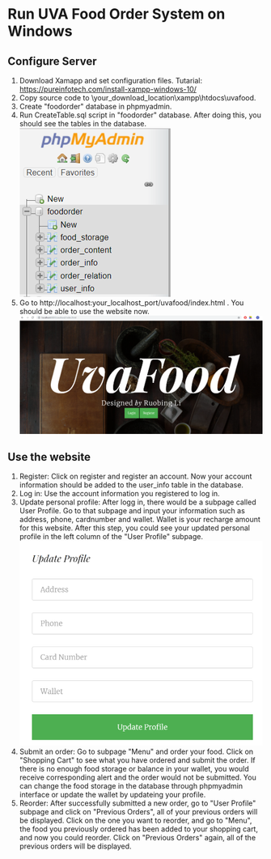 # Run UVA Food Order System on Windows
## Configure Server
1. Download Xamapp and set configuration files. Tutarial: https://pureinfotech.com/install-xampp-windows-10/
2. Copy source code to \your_download_location\xampp\htdocs\uvafood.
3. Create "foodorder" database in phpmyadmin.
4. Run CreateTable.sql script in "foodorder" database. After doing this, you should see the tables in the database. ![Database Image](/images/database.PNG)
5. Go to http://localhost:your_localhost_port/uvafood/index.html . You should be able to use the website now. ![Index Image](/images/index.PNG)

## Use the website
1. Register: Click on register and register an account. Now your account information should be added to the user_info table in the database.
2. Log in: Use the account information you registered to log in.
3. Update personal profile: After logg in, there would be a subpage called User Profile. Go to that subpage and input your information such as address, phone, cardnumber and wallet. Wallet is your recharge amount for this website.
After this step, you could see your updated personal profile in the left column of the "User Profile" subpage.
![Update Profile](/images/update.PNG)
4. Submit an order: Go to subpage "Menu" and order your food. Click on "Shopping Cart" to see what you have ordered and submit the order. If there is no enough food storage or balance in your wallet, you would receive corresponding alert and the order would not be submitted. You can change the food storage in the database through phpmyadmin interface or update the wallet by updateing your profile.
5. Reorder: After successfully submitted a new order, go to "User Profile" subpage and click on "Previous Orders", all of your previous orders will be displayed. Click on the one you want to reorder, and go to "Menu", the food you previously ordered has been added to your shopping cart, and now you could reorder. Click on "Previous Orders" again, all of the previous orders will be displayed.